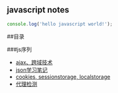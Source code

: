## javascript notes

```javascript
console.log('hello javascript world!');
```

##目录

###js序列

* [ajax、跨域技术](https://github.com/ixlei/jsnotes/blob/master/ajax.md)
* [json学习笔记](https://github.com/ixlei/jsnotes/blob/master/json.md)
* [cookies, sessionstorage, localstorage](https://github.com/ixlei/jsnotes/blob/master/storage.md)
* [代理检测](https://github.com/ixlei/jsnotes/blob/master/ua.md)